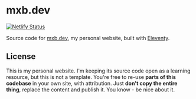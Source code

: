 #  mxb.dev

[![Netlify Status](https://api.netlify.com/api/v1/badges/57999461-2350-4da3-8788-ca4e0e6dcb30/deploy-status)](https://app.netlify.com/sites/mxb/deploys)

Source code for [mxb.dev](https://mxb.dev), my personal website, built with [Eleventy](https://www.11ty.io).

## License

This is my personal website. I'm keeping its source code open as a learning resource, but this is not a template. You're free to re-use __parts of this codebase__ in your own site, with attribution. Just __don't copy the entire thing__, replace the content and publish it. You know - be nice about it.
